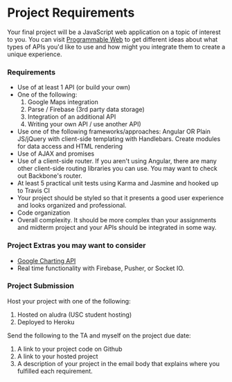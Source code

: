 Project Requirements
====================

Your final project will be a JavaScript web application on a topic of interest to you. You can visit [Programmable Web](http://programmableweb.com) to get different ideas about what types of APIs you'd like to use and how might you integrate them to create a unique experience.

### Requirements

* Use of at least 1 API (or build your own)
* One of the following:
	1. Google Maps integration
	2. Parse / Firebase (3rd party data storage)
	3. Integration of an additional API
	4. Writing your own API / use another API)
* Use one of the following frameworks/approaches: Angular OR Plain JS/jQuery with client-side templating with Handlebars. Create modules for data access and HTML rendering
* Use of AJAX and promises
* Use of a client-side router. If you aren't using Angular, there are many other client-side routing libraries you can use. You may want to check out Backbone's router.
* At least 5 practical unit tests using Karma and Jasmine and hooked up to Travis CI
* Your project should be styled so that it presents a good user experience and looks organized and professional.
* Code organization
* Overall complexity. It should be more complex than your assignments and midterm project and your APIs should be integrated in some way.

### Project Extras you may want to consider

* [Google Charting API](https://developers.google.com/chart/)
* Real time functionality with Firebase, Pusher, or Socket IO.


### Project Submission

Host your project with one of the following:

1. Hosted on aludra (USC student hosting)
2. Deployed to Heroku

Send the following to the TA and myself on the project due date:

1. A link to your project code on Github
2. A link to your hosted project
3. A description of your project in the email body that explains where you fulfilled each requirement.

